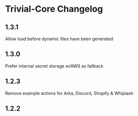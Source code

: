 
# Trivial-Core Changelog

## 1.3.1
Allow load before dynamic files have been generated

## 1.3.0
Prefer internal secret storage w/AWS as fallback

## 1.2.3
Remove example actions for Arka, Discord, Shopify & Whiplash

## 1.2.2
